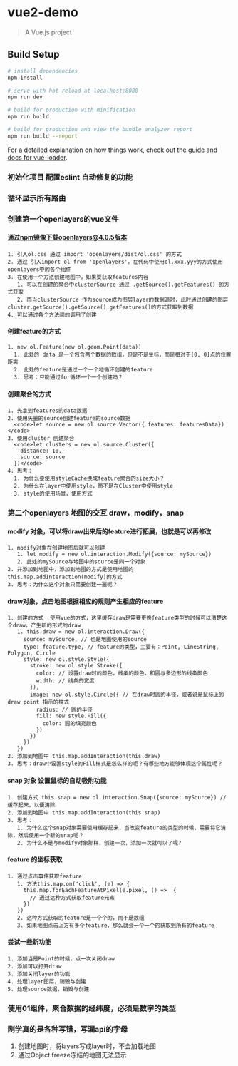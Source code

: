 # vue2-demo

> A Vue.js project

## Build Setup

``` bash
# install dependencies
npm install

# serve with hot reload at localhost:8080
npm run dev

# build for production with minification
npm run build

# build for production and view the bundle analyzer report
npm run build --report
```

For a detailed explanation on how things work, check out the [guide](http://vuejs-templates.github.io/webpack/) and [docs for vue-loader](http://vuejs.github.io/vue-loader).


### 初始化项目 配置eslint 自动修复的功能

### 循环显示所有路由

### 创建第一个openlayers的vue文件
  #### 通过npm镜像下载openlayers@4.6.5版本
    1. 引入ol.css 通过 import 'openlayers/dist/ol.css' 的方式
    2. 通过 引入import ol from 'openlayers'，在代码中使用ol.xxx.yyy的方式使用openlayers中的各个组件
    3. 在使用一个方法创建地图中，如果要获取features内容
       1. 可以在创建的聚合中clusterSource 通过 .getSource().getFeatures() 的方式获取
       2. 而当clusterSource 作为source成为图层layer的数据源时，此时通过创建的图层cluster.getSource().getSource().getFeatures()的方式获取到数据
    4. 可以通过各个方法间的调用了创建

  #### 创建feature的方式
    1. new ol.Feature(new ol.geom.Point(data))
      1. 此处的 data 是一个包含两个数据的数组，但是不是坐标，而是相对于[0, 0]点的位置距离
      2. 此处的feature是通过一个一个地循环创建的feature
      3. 思考：只能通过for循环一个一个创建吗？

  #### 创建聚合的方式
    1. 先拿到features的data数据
    2. 使用矢量的source创建feature的source数据
      <code>let source = new ol.source.Vector({ features: featuresData})</code>
    3. 使用cluster 创建聚合
      <code>let clusters = new ol.source.Cluster({
        distance: 10,
        source: source
      })</code>
    4. 思考：
      1. 为什么要使用styleCache换成feature聚合的size大小？
      2. 为什么在layer中使用style，而不是在Cluster中使用style
      3. style的使用场景，使用方式

### 第二个openlayers 地图的交互 draw，modify，snap
  #### modify 对象，可以将draw出来后的feature进行拓展，也就是可以再修改
    1. modify对象在创建地图后就可以创建
       1. let modify = new ol.interaction.Modify({source: mySource})
       2. 此处的mySource与地图中的source是同一个对象
    2. 并添加到地图中，添加到地图的方式是使用地图的this.map.addInteraction(modify)的方式
    3. 思考：为什么这个对象只需要创建一遍呢？
  #### draw对象，点击地图根据相应的规则产生相应的feature
    1. 创建的方式  使用vue的方式，这里缓存draw是需要更换feature类型的时候可以清楚这个draw，产生新的形式的draw
       1. this.draw = new ol.interaction.Draw({
         source: mySource, // 也是地图使用的source
         type: feature.type, // feature的类型，主要有：Point, LineString, Polygon, Circle
         style: new ol.style.Style({
           stroke: new ol.style.Stroke({
             color: // 设置draw时的颜色，线条的颜色，和圆与多边形的线条颜色
             width: // 线条的宽度
           }),
           image: new ol.style.Circle({ // 在draw时圆的半径，或者说是鼠标上的draw point 指示的样式
             radius: // 圆的半径
             fill: new style.Fill({
               color: 圆的填充颜色
             })
           })
         })
       })
    2. 添加到地图中 this.map.addInteraction(this.draw)
    3. 思考：draw中设置style的Fill样式是怎么样的呢？有哪些地方能够体现这个属性呢？
  #### snap 对象 设置鼠标的自动吸附功能
    1. 创建方式 this.snap = new ol.interaction.Snap({source: mySource}) // 缓存起来，以便清除
    2. 添加到地图中 this.map.addInteraction(this.snap)
    3. 思考：
       1. 为什么这个snap对象需要使用缓存起来，当改变feature的类型的时候，需要将它清除，然后使用一个新的snap呢？
       2. 为什么不是与modify对象那样，创建一次，添加一次就可以了呢?

  #### feature 的坐标获取
    1. 通过点击事件获取feature
       1. 方法this.map.on('click', (e) => {
         this.map.forEachFeatureAtPixel(e.pixel, () =>  {
           // 通过这种方式获取feature元素
         })
       })
       2. 这种方式获取的feature是一个个的，而不是数组
       3. 如果地图点击上方有多个feature，那么就会一个一个的获取到所有的feature

  #### 尝试一些新功能
    1. 添加当是Point的时候，点一次关闭draw
    2. 添加可以打开draw
    3. 添加关闭layer的功能
    4. 处理layer图层，销毁与创建
    5. 处理source数据，销毁与创建

### 使用01组件，聚合数据的经纬度，必须是数字的类型

### 刚学真的是各种写错，写漏api的字母
  1. 创建地图时，将layers写成layer时，不会加载地图
  2. 通过Object.freeze冻结的地图无法显示
